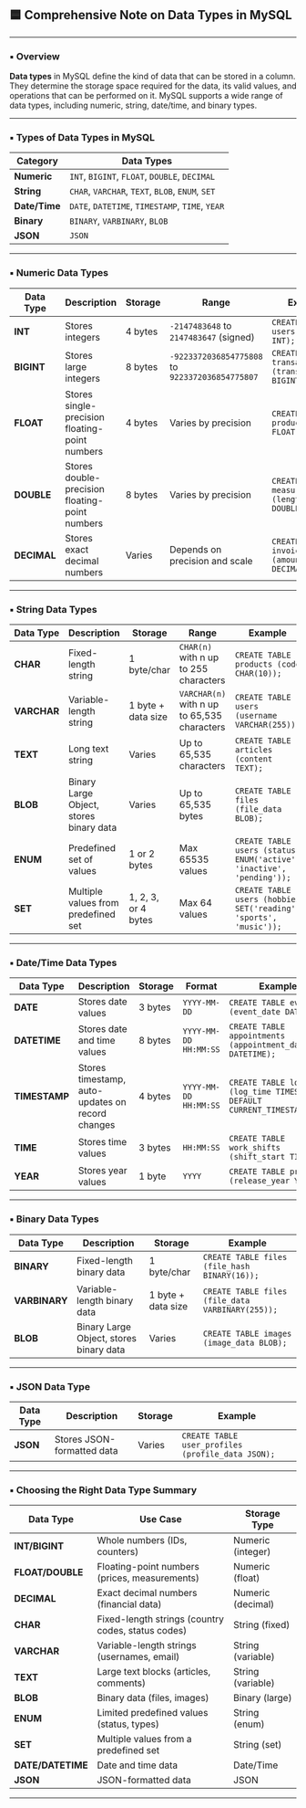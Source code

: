## 🟦 Comprehensive Note on Data Types in MySQL

---

### ▪️ Overview

**Data types** in MySQL define the kind of data that can be stored in a column. They determine the storage space required for the data, its valid values, and operations that can be performed on it. MySQL supports a wide range of data types, including numeric, string, date/time, and binary types.

---

### ▪️ Types of Data Types in MySQL

| Category        | Data Types                                           |
|-----------------|------------------------------------------------------|
| **Numeric**     | `INT`, `BIGINT`, `FLOAT`, `DOUBLE`, `DECIMAL`        |
| **String**      | `CHAR`, `VARCHAR`, `TEXT`, `BLOB`, `ENUM`, `SET`     |
| **Date/Time**   | `DATE`, `DATETIME`, `TIMESTAMP`, `TIME`, `YEAR`      |
| **Binary**      | `BINARY`, `VARBINARY`, `BLOB`                       |
| **JSON**        | `JSON`                                               |

---

### ▪️ Numeric Data Types

| Data Type   | Description                                     | Storage       | Range                                             | Example                                      |
|-------------|-------------------------------------------------|---------------|---------------------------------------------------|----------------------------------------------|
| **INT**     | Stores integers                                 | 4 bytes       | `-2147483648` to `2147483647` (signed)           | `CREATE TABLE users (user_id INT);`          |
| **BIGINT**  | Stores large integers                           | 8 bytes       | `-9223372036854775808` to `9223372036854775807`   | `CREATE TABLE transactions (transaction_id BIGINT);` |
| **FLOAT**   | Stores single-precision floating-point numbers  | 4 bytes       | Varies by precision                              | `CREATE TABLE products (price FLOAT);`       |
| **DOUBLE**  | Stores double-precision floating-point numbers  | 8 bytes       | Varies by precision                              | `CREATE TABLE measurements (length DOUBLE);`|
| **DECIMAL** | Stores exact decimal numbers                   | Varies        | Depends on precision and scale                   | `CREATE TABLE invoices (amount DECIMAL(10,2));` |

---

### ▪️ String Data Types

| Data Type   | Description                                     | Storage         | Range                                              | Example                                      |
|-------------|-------------------------------------------------|-----------------|----------------------------------------------------|----------------------------------------------|
| **CHAR**    | Fixed-length string                             | 1 byte/char     | `CHAR(n)` with n up to 255 characters              | `CREATE TABLE products (code CHAR(10));`     |
| **VARCHAR** | Variable-length string                          | 1 byte + data size | `VARCHAR(n)` with n up to 65,535 characters        | `CREATE TABLE users (username VARCHAR(255));`|
| **TEXT**    | Long text string                                | Varies          | Up to 65,535 characters                            | `CREATE TABLE articles (content TEXT);`      |
| **BLOB**    | Binary Large Object, stores binary data         | Varies          | Up to 65,535 bytes                                 | `CREATE TABLE files (file_data BLOB);`       |
| **ENUM**    | Predefined set of values                        | 1 or 2 bytes    | Max 65535 values                                   | `CREATE TABLE users (status ENUM('active', 'inactive', 'pending'));` |
| **SET**     | Multiple values from predefined set            | 1, 2, 3, or 4 bytes | Max 64 values                                       | `CREATE TABLE users (hobbies SET('reading', 'sports', 'music'));` |

---

### ▪️ Date/Time Data Types

| Data Type     | Description                                     | Storage     | Format                          | Example                                          |
|---------------|-------------------------------------------------|-------------|---------------------------------|--------------------------------------------------|
| **DATE**      | Stores date values                              | 3 bytes     | `YYYY-MM-DD`                    | `CREATE TABLE events (event_date DATE);`         |
| **DATETIME**  | Stores date and time values                     | 8 bytes     | `YYYY-MM-DD HH:MM:SS`           | `CREATE TABLE appointments (appointment_datetime DATETIME);` |
| **TIMESTAMP** | Stores timestamp, auto-updates on record changes | 4 bytes     | `YYYY-MM-DD HH:MM:SS`           | `CREATE TABLE logs (log_time TIMESTAMP DEFAULT CURRENT_TIMESTAMP);` |
| **TIME**      | Stores time values                              | 3 bytes     | `HH:MM:SS`                      | `CREATE TABLE work_shifts (shift_start TIME);`   |
| **YEAR**      | Stores year values                              | 1 byte      | `YYYY`                          | `CREATE TABLE products (release_year YEAR);`     |

---

### ▪️ Binary Data Types

| Data Type     | Description                                      | Storage      | Example                                      |
|---------------|--------------------------------------------------|--------------|----------------------------------------------|
| **BINARY**    | Fixed-length binary data                         | 1 byte/char  | `CREATE TABLE files (file_hash BINARY(16));`  |
| **VARBINARY** | Variable-length binary data                      | 1 byte + data size | `CREATE TABLE files (file_data VARBINARY(255));` |
| **BLOB**      | Binary Large Object, stores binary data          | Varies       | `CREATE TABLE images (image_data BLOB);`      |

---

### ▪️ JSON Data Type

| Data Type   | Description                           | Storage   | Example                                      |
|-------------|---------------------------------------|-----------|----------------------------------------------|
| **JSON**    | Stores JSON-formatted data           | Varies    | `CREATE TABLE user_profiles (profile_data JSON);` |

---

### ▪️ Choosing the Right Data Type Summary

| Data Type   | Use Case                                           | Storage Type       |
|-------------|---------------------------------------------------|--------------------|
| **INT/BIGINT** | Whole numbers (IDs, counters)                    | Numeric (integer)  |
| **FLOAT/DOUBLE** | Floating-point numbers (prices, measurements)    | Numeric (float)    |
| **DECIMAL**  | Exact decimal numbers (financial data)            | Numeric (decimal)  |
| **CHAR**     | Fixed-length strings (country codes, status codes) | String (fixed)     |
| **VARCHAR**  | Variable-length strings (usernames, email)        | String (variable)  |
| **TEXT**     | Large text blocks (articles, comments)            | String (variable)  |
| **BLOB**     | Binary data (files, images)                       | Binary (large)     |
| **ENUM**     | Limited predefined values (status, types)         | String (enum)      |
| **SET**      | Multiple values from a predefined set             | String (set)       |
| **DATE/DATETIME** | Date and time data                             | Date/Time          |
| **JSON**     | JSON-formatted data                              | JSON               |

---
